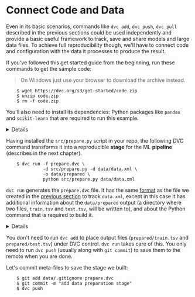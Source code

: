 # Connect Code and Data

Even in its basic scenarios, commands like `dvc add`, `dvc push`, `dvc pull`
described in the previous sections could be used independently and provide a
basic useful framework to track, save and share models and large data files. To
achieve full reproducibility though, we'll have to connect code and
configuration with the data it processes to produce the result.

If you've followed this get started guide from the beginning, run these commands
to get the sample code:

> On Windows just use your browser to download the archive instead.

```dvc
    $ wget https://dvc.org/s3/get-started/code.zip
    $ unzip code.zip
    $ rm -f code.zip
```

You'll also need to install its dependencies: Python packages like `pandas` and
`scikit-learn` that are required to run this example.

<details>

### Expand to prepare sample code ...

After downloading the sample code, your project structure should look like this:

```dvc
    $ tree
    .
    ├── data
    │   ├── data.xml
    │   └── data.xml.dvc
    ├── requirements.txt
    └── src
        ├── evaluate.py
        ├── featurization.py
        ├── prepare.py
        └── train.py
```

We **strongly** recommend using `virtualenv` or a similar tool to isolate your
environment:

```dvc
    $ virtualenv .env
    $ echo ".env/" >> .gitignore
    $ source .env/bin/activate
```

Now, we are ready to install dependencies to run the code:

```dvc
    $ pip install -U -r requirements.txt
    $ git add .
    $ git commit -m 'add code'
```

</details>

Having installed the `src/prepare.py` script in your repo, the following DVC
command transforms it into a reproducible **stage** for the ML **pipeline**
(describes in the next chapter).

```dvc
    $ dvc run -f prepare.dvc \
              -d src/prepare.py -d data/data.xml \
              -o data/prepared \
              python src/prepare.py data/data.xml
```

`dvc run` generates the `prepare.dvc` file. It has the same
[format](/doc/user-guide/dvc-file-format) as the file we created in the
[previous section](/doc/get-started/add-files) to track `data.xml`, except in
this case it has additional information about the `data/prepared` output (a
directory where two files, `train.tsv` and `test.tsv`, will be written to), and
about the Python command that is required to build it.

<details>

### Expand to learn more about what has just happened ...

This is how the result should look like now:

```diff
    .
    ├── data
    │   ├── data.xml
    │   ├── data.xml.dvc
+   │   └── prepared
+   │       ├── test.tsv
+   │       └── train.tsv
+   ├── prepare.dvc
    ├── requirements.txt
    └── src
        ├── evaluate.py
        ├── featurization.py
        ├── prepare.py
        └── train.py
```

This is how `prepare.dvc` looks like internally:

```yaml
    cmd: python src/prepare.py data/data.xml
    deps:
    - md5: b4801c88a83f3bf5024c19a942993a48
    path: src/prepare.py
    - md5: a304afb96060aad90176268345e10355
    path: data/data.xml
    md5: c3a73109be6c186b9d72e714bcedaddb
    outs:
    - cache: true
    md5: 6836f797f3924fb46fcfd6b9f6aa6416.dir
    metric: false
    path: data/prepared
    wdir: .
```

> `dvc run` is just the first of a set of DVC command required to generate a
[pipeline](/doc/get-started/pipeline) computational graph, or in other words,
instructions on how to build a ML model (data file) from previous data files (or
directories).

We would recommend to try to read a few next chapters first, before switching to
other documents. Hopefully, `dvc run` and `dvc repro` will make more sense after
finishing up this guide. You can always refer to the `dvc run` and `dvc repro`
documentation to learn the specific details about how they behave and all of
their options. Let's briefly mention what the options used above mean for this
particular example:

`-f prepare.dvc` specifies a name for the pipeline stage file. It's optional but
we highly recommend using it to make your project structure more readable.

`-d src/prepare.py` and `-d data/data.xml` mean that the `prepare.dvc` stage
depends on them to produce the result. When you run `dvc repro` next time (see
next chapter) DVC will automatically check these dependencies and decide whether
this stage is up to date or or whether it requires rebuilding.

`-o data/prepared` specifies the output directory processed data will be put
into. The script creates two files in it – that will be used later to generate
features, train and evaluate the model.

And, the last line, `python src/prepare.py data/data.xml`, specifies a command
to run. This command is saved to the generated DVC file and required by `dvc
repro`.

</details>

You don't need to run `dvc add` to place output files (`prepared/train.tsv` and
`prepared/test.tsv`) under DVC control. `dvc run` takes care of this. You only
need to run `dvc push` (usually along with `git commit`) to save them to the
remote when you are done.

Let's commit meta-files to save the stage we built:

```dvc
    $ git add data/.gitignore prepare.dvc
    $ git commit -m "add data preparation stage"
    $ dvc push
```

